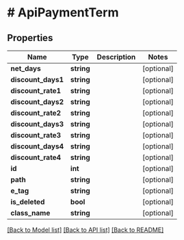 # # ApiPaymentTerm

## Properties

Name | Type | Description | Notes
------------ | ------------- | ------------- | -------------
**net_days** | **string** |  | [optional]
**discount_days1** | **string** |  | [optional]
**discount_rate1** | **string** |  | [optional]
**discount_days2** | **string** |  | [optional]
**discount_rate2** | **string** |  | [optional]
**discount_days3** | **string** |  | [optional]
**discount_rate3** | **string** |  | [optional]
**discount_days4** | **string** |  | [optional]
**discount_rate4** | **string** |  | [optional]
**id** | **int** |  | [optional]
**path** | **string** |  | [optional]
**e_tag** | **string** |  | [optional]
**is_deleted** | **bool** |  | [optional]
**class_name** | **string** |  | [optional]

[[Back to Model list]](../../README.md#models) [[Back to API list]](../../README.md#endpoints) [[Back to README]](../../README.md)
